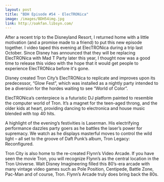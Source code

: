 ```yaml
---
layout: post
title: "BDH Episode #54 - ElecTRONica"
image: /images/BDH54img.jpg
link: http://oakfan.libsyn.com/
---
```


After a recent trip to the Disneyland Resort, I returned home with a little motivation (and a promise made to a friend) to put this new episode together. I video taped this evening at ElecTRONica during a trip last October. Since Disney has announced that they will be replacing ElecTRONica with Mad T Party later this year, I thought now was a good time to release this video with the hope that it would get people to experience ElecTRONica before it's gone.

Disney created Tron City’s ElecTRONica to replicate and improves upon its predecessor, “Glow Fest”, which was installed as a nightly party intended to be a diversion for the hordes waiting to see “World of Color”.

ElecTRONica’s centerpiece is a futuristic DJ platform painted to resemble the computer world of Tron. It’s a magnet for the teen-aged throng, and the older kids at heart, providing dancing to electronica and house music blended with top 40 hits.

A highlight of the evening’s festivities is Laserman. His electrifying performance dazzles party goers as he battles the laser’s power for supremacy. We watch as he displays masterful moves to control the wild light – all set to the groove of Daft Punk’s album, Tron Legacy: Reconfigured.

Tron City is also home to the re-created Flynn’s Video Arcade. If you have seen the movie Tron, you will recognize Flynn’s as the central location in the Tron Universe. Walt Disney Imagineering filled this 80’s-era arcade with many vintage video games such as Pole Position, Centipede, Battle Zone, Pac-Man and of course, Tron. Flynn’s Arcade truly does bring back the 80s.
